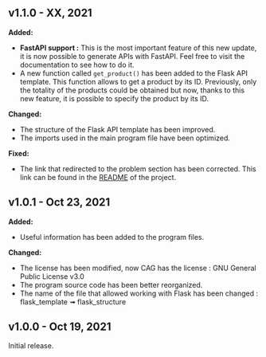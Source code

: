 ## v1.1.0 - XX, 2021
**Added:**

* **FastAPI support :** This is the most important feature of this new update, it is now possible to generate APIs with FastAPI. Feel free to visit the documentation to see how to do it.
* A new function called `get_product()` has been added to the Flask API template. This function allows to get a product by its ID. Previously, only the totality of the products could be obtained but now, thanks to this new feature, it is possible to specify the product by its ID.

**Changed:**
* The structure of the Flask API template has been improved.
* The imports used in the main program file have been optimized.

**Fixed:**
* The link that redirected to the problem section has been corrected. This link can be found in the [README](README.md) of the project.
## v1.0.1 - Oct 23, 2021
**Added:**

* Useful information has been added to the program files.

**Changed:**
* The license has been modified, now CAG has the license : GNU General Public License v3.0
* The program source code has been better reorganized.
* The name of the file that allowed working with Flask has been changed : flask_template ➟ flask_structure
## v1.0.0 - Oct 19, 2021
Initial release.
